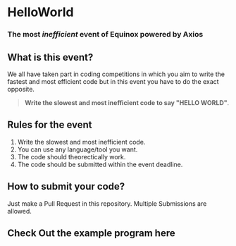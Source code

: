 # HelloWorld

### The most **_inefficient_** event of Equinox powered by Axios

## What is this event?

We all have taken part in coding competitions in which you aim to write the fastest and most efficient code but in this event you have to do the exact opposite.

> **Write the slowest and most inefficient code to say "HELLO WORLD"**.

## Rules for the event

1. Write the slowest and most inefficient code.
1. You can use any language/tool you want.
1. The code should theorectically work.
1. The code should be submitted within the event deadline.

## How to submit your code?

Just make a Pull Request in this repository.
Multiple Submissions are allowed.

## Check Out the example program here
